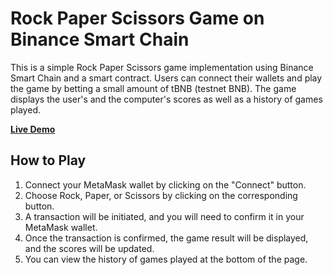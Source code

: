 # Rock Paper Scissors Game on Binance Smart Chain

This is a simple Rock Paper Scissors game implementation using Binance Smart Chain and a smart contract. Users can connect their wallets and play the game by betting a small amount of tBNB (testnet BNB). The game displays the user's and the computer's scores as well as a history of games played.

[**Live Demo**](https://rps.on.fleek.co//)

## How to Play

1. Connect your MetaMask wallet by clicking on the "Connect" button.
2. Choose Rock, Paper, or Scissors by clicking on the corresponding button.
3. A transaction will be initiated, and you will need to confirm it in your MetaMask wallet.
4. Once the transaction is confirmed, the game result will be displayed, and the scores will be updated.
5. You can view the history of games played at the bottom of the page.
